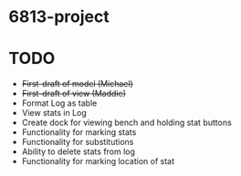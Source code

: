 # 6813-project

TODO
===
+ ~~First-draft of model (Michael)~~
+ ~~First-draft of view (Maddie)~~
+ Format Log as table
+ View stats in Log
+ Create dock for viewing bench and holding stat buttons
+ Functionality for marking stats
+ Functionality for substitutions
+ Ability to delete stats from log
+ Functionality for marking location of stat